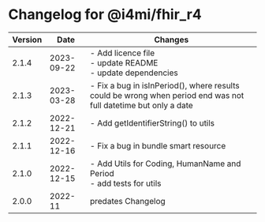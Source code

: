 # Changelog for @i4mi/fhir_r4

| Version | Date     | Changes                   |
| ------- | -------- | ------------------------- |
|2.1.4    |2023-09-22| - Add licence file<br />- update README<br />- update dependencies |
|2.1.3    |2023-03-28| - Fix a bug in isInPeriod(), where results could be wrong when period end was not full datetime but only a date |
|2.1.2    |2022-12-21| - Add getIdentifierString() to utils |
|2.1.1    |2022-12-16| - Fix a bug in bundle smart resource |
|2.1.0    |2022-12-15| - Add Utils for Coding, HumanName and Period<br />- add tests for utils |
|2.0.0    |2022-11   | predates Changelog        |